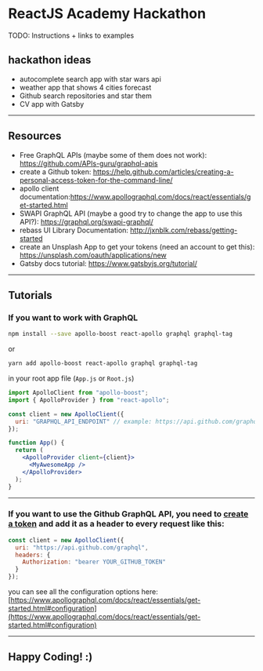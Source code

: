 # ReactJS Academy Hackathon

TODO: Instructions + links to examples

## hackathon ideas

- autocomplete search app with star wars api
- weather app that shows 4 cities forecast
- Github search repositories and star them
- CV app with Gatsby

---

## Resources

- Free GraphQL APIs (maybe some of them does not work): https://github.com/APIs-guru/graphql-apis
- create a Github token: https://help.github.com/articles/creating-a-personal-access-token-for-the-command-line/
- apollo client documentation:https://www.apollographql.com/docs/react/essentials/get-started.html
- SWAPI GraphQL API (maybe a good try to change the app to use this API?): https://graphql.org/swapi-graphql/
- rebass UI Library Documentation: http://jxnblk.com/rebass/getting-started
- create an Unsplash App to get your tokens (need an account to get this): https://unsplash.com/oauth/applications/new
- Gatsby docs tutorial: https://www.gatsbyjs.org/tutorial/

---

## Tutorials

### If you want to work with GraphQL

```bash
npm install --save apollo-boost react-apollo graphql graphql-tag
```

or

```bash
yarn add apollo-boost react-apollo graphql graphql-tag
```

in your root app file (`App.js` or `Root.js`)

```jsx
import ApolloClient from "apollo-boost";
import { ApolloProvider } from "react-apollo";

const client = new ApolloClient({
  uri: "GRAPHQL_API_ENDPOINT" // example: https://api.github.com/graphql
});

function App() {
  return (
    <ApolloProvider client={client}>
      <MyAwesomeApp />
    </ApolloProvider>
  );
}
```

---

### If you want to use the Github GraphQL API, you need to [create a token](https://help.github.com/articles/creating-a-personal-access-token-for-the-command-line/) and add it as a header to every request like this:

```js
const client = new ApolloClient({
  uri: "https://api.github.com/graphql",
  headers: {
    Authorization: "bearer YOUR_GITHUB_TOKEN"
  }
});
```

you can see all the configuration options here: [https://www.apollographql.com/docs/react/essentials/get-started.html#configuration](https://www.apollographql.com/docs/react/essentials/get-started.html#configuration)

---

## Happy Coding! :)
